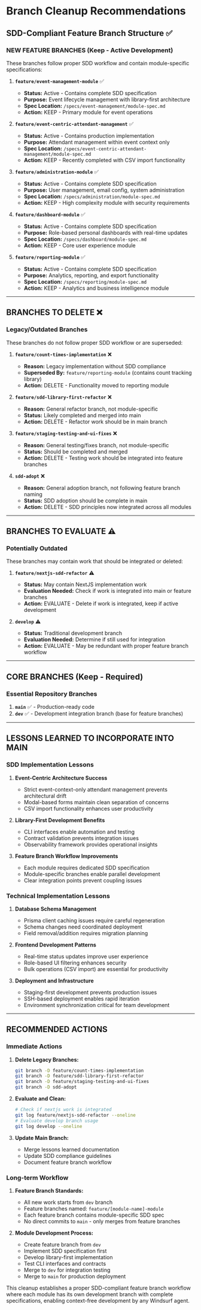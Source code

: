 # Branch Cleanup Recommendations

## SDD-Compliant Feature Branch Structure ✅

### **NEW FEATURE BRANCHES** (Keep - Active Development)
These branches follow proper SDD workflow and contain module-specific specifications:

1. **`feature/event-management-module`** ✅
   - **Status:** Active - Contains complete SDD specification
   - **Purpose:** Event lifecycle management with library-first architecture
   - **Spec Location:** `/specs/event-management/module-spec.md`
   - **Action:** KEEP - Primary module for event operations

2. **`feature/event-centric-attendant-management`** ✅
   - **Status:** Active - Contains production implementation
   - **Purpose:** Attendant management within event context only
   - **Spec Location:** `/specs/event-centric-attendant-management/module-spec.md`
   - **Action:** KEEP - Recently completed with CSV import functionality

3. **`feature/administration-module`** ✅
   - **Status:** Active - Contains complete SDD specification
   - **Purpose:** User management, email config, system administration
   - **Spec Location:** `/specs/administration/module-spec.md`
   - **Action:** KEEP - High complexity module with security requirements

4. **`feature/dashboard-module`** ✅
   - **Status:** Active - Contains complete SDD specification
   - **Purpose:** Role-based personal dashboards with real-time updates
   - **Spec Location:** `/specs/dashboard/module-spec.md`
   - **Action:** KEEP - Core user experience module

5. **`feature/reporting-module`** ✅
   - **Status:** Active - Contains complete SDD specification
   - **Purpose:** Analytics, reporting, and export functionality
   - **Spec Location:** `/specs/reporting/module-spec.md`
   - **Action:** KEEP - Analytics and business intelligence module

---

## **BRANCHES TO DELETE** ❌

### Legacy/Outdated Branches
These branches do not follow proper SDD workflow or are superseded:

1. **`feature/count-times-implementation`** ❌
   - **Reason:** Legacy implementation without SDD compliance
   - **Superseded By:** `feature/reporting-module` (contains count tracking library)
   - **Action:** DELETE - Functionality moved to reporting module

2. **`feature/sdd-library-first-refactor`** ❌
   - **Reason:** General refactor branch, not module-specific
   - **Status:** Likely completed and merged into main
   - **Action:** DELETE - Refactor work should be in main branch

3. **`feature/staging-testing-and-ui-fixes`** ❌
   - **Reason:** General testing/fixes branch, not module-specific
   - **Status:** Should be completed and merged
   - **Action:** DELETE - Testing work should be integrated into feature branches

4. **`sdd-adopt`** ❌
   - **Reason:** General adoption branch, not following feature branch naming
   - **Status:** SDD adoption should be complete in main
   - **Action:** DELETE - SDD principles now integrated across all modules

---

## **BRANCHES TO EVALUATE** ⚠️

### Potentially Outdated
These branches may contain work that should be integrated or deleted:

1. **`feature/nextjs-sdd-refactor`** ⚠️
   - **Status:** May contain NextJS implementation work
   - **Evaluation Needed:** Check if work is integrated into main or feature branches
   - **Action:** EVALUATE - Delete if work is integrated, keep if active development

2. **`develop`** ⚠️
   - **Status:** Traditional development branch
   - **Evaluation Needed:** Determine if still used for integration
   - **Action:** EVALUATE - May be redundant with proper feature branch workflow

---

## **CORE BRANCHES** (Keep - Required)

### Essential Repository Branches
1. **`main`** ✅ - Production-ready code
2. **`dev`** ✅ - Development integration branch (base for feature branches)

---

## **LESSONS LEARNED TO INCORPORATE INTO MAIN**

### SDD Implementation Lessons
1. **Event-Centric Architecture Success**
   - Strict event-context-only attendant management prevents architectural drift
   - Modal-based forms maintain clean separation of concerns
   - CSV import functionality enhances user productivity

2. **Library-First Development Benefits**
   - CLI interfaces enable automation and testing
   - Contract validation prevents integration issues
   - Observability framework provides operational insights

3. **Feature Branch Workflow Improvements**
   - Each module requires dedicated SDD specification
   - Module-specific branches enable parallel development
   - Clear integration points prevent coupling issues

### Technical Implementation Lessons
1. **Database Schema Management**
   - Prisma client caching issues require careful regeneration
   - Schema changes need coordinated deployment
   - Field removal/addition requires migration planning

2. **Frontend Development Patterns**
   - Real-time status updates improve user experience
   - Role-based UI filtering enhances security
   - Bulk operations (CSV import) are essential for productivity

3. **Deployment and Infrastructure**
   - Staging-first development prevents production issues
   - SSH-based deployment enables rapid iteration
   - Environment synchronization critical for team development

---

## **RECOMMENDED ACTIONS**

### Immediate Actions
1. **Delete Legacy Branches:**
   ```bash
   git branch -D feature/count-times-implementation
   git branch -D feature/sdd-library-first-refactor
   git branch -D feature/staging-testing-and-ui-fixes
   git branch -D sdd-adopt
   ```

2. **Evaluate and Clean:**
   ```bash
   # Check if nextjs work is integrated
   git log feature/nextjs-sdd-refactor --oneline
   # Evaluate develop branch usage
   git log develop --oneline
   ```

3. **Update Main Branch:**
   - Merge lessons learned documentation
   - Update SDD compliance guidelines
   - Document feature branch workflow

### Long-term Workflow
1. **Feature Branch Standards:**
   - All new work starts from `dev` branch
   - Feature branches named: `feature/[module-name]-module`
   - Each feature branch contains module-specific SDD spec
   - No direct commits to `main` - only merges from feature branches

2. **Module Development Process:**
   - Create feature branch from `dev`
   - Implement SDD specification first
   - Develop library-first implementation
   - Test CLI interfaces and contracts
   - Merge to `dev` for integration testing
   - Merge to `main` for production deployment

This cleanup establishes a proper SDD-compliant feature branch workflow where each module has its own development branch with complete specifications, enabling context-free development by any Windsurf agent.
